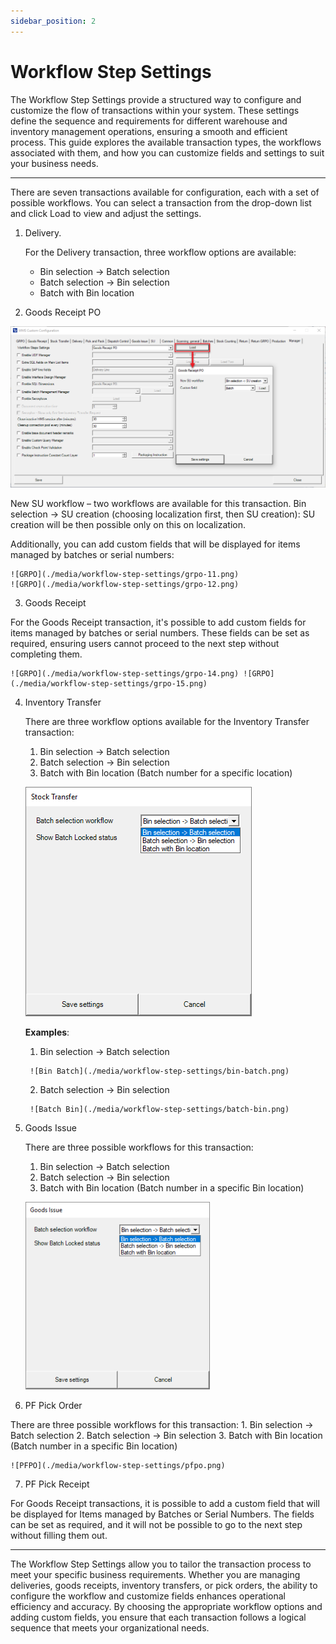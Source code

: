 ```yaml
---
sidebar_position: 2
---
```


# Workflow Step Settings

The Workflow Step Settings provide a structured way to configure and customize the flow of transactions within your system. These settings define the sequence and requirements for different warehouse and inventory management operations, ensuring a smooth and efficient process. This guide explores the available transaction types, the workflows associated with them, and how you can customize fields and settings to suit your business needs.

---

There are seven transactions available for configuration, each with a set of possible workflows. You can select a transaction from the drop-down list and click Load to view and adjust the settings.

1. Delivery.

    For the Delivery transaction, three workflow options are available:
      - Bin selection → Batch selection
      - Batch selection → Bin selection
      - Batch with Bin location

2. Goods Receipt PO

  ![GRPO](./media/workflow-step-settings/grpo.png)

  New SU workflow – two workflows are available for this transaction.
  Bin selection → SU creation (choosing localization first, then SU creation): SU creation will be then possible only on this on localization.
  
  Additionally, you can add custom fields that will be displayed for items managed by batches or serial numbers:

    ![GRPO](./media/workflow-step-settings/grpo-11.png)
    ![GRPO](./media/workflow-step-settings/grpo-12.png)

3. Goods Receipt

  For the Goods Receipt transaction, it's possible to add custom fields for items managed by batches or serial numbers. These fields can be set as required, ensuring users cannot proceed to the next step without completing them.

    ![GRPO](./media/workflow-step-settings/grpo-14.png) ![GRPO](./media/workflow-step-settings/grpo-15.png)

4. Inventory Transfer

    There are three workflow options available for the Inventory Transfer transaction:
    1. Bin selection → Batch selection
    2. Batch selection → Bin selection
    3. Batch with Bin location (Batch number for a specific location)

    ![Stock Transfer](./media/workflow-step-settings/stock-transfer.png)
    
    **Examples**:

      1. Bin selection → Batch selection
  
        ![Bin Batch](./media/workflow-step-settings/bin-batch.png)

      2. Batch selection → Bin selection
  
        ![Batch Bin](./media/workflow-step-settings/batch-bin.png)

5. Goods Issue

    There are three possible workflows for this transaction:

    1. Bin selection → Batch selection
    2. Batch selection → Bin selection
    3. Batch with Bin location (Batch number in a specific Bin location)
  
    ![Goods Issue](./media/workflow-step-settings/goods-issue.png)

6. PF Pick Order

  There are three possible workflows for this transaction:
    1. Bin selection → Batch selection
    2. Batch selection → Bin selection
    3. Batch with Bin location (Batch number in a specific Bin location)

    ![PFPO](./media/workflow-step-settings/pfpo.png)

7. PF Pick Receipt

  For Goods Receipt transactions, it is possible to add a custom field that will be displayed for Items managed by Batches or Serial Numbers. The fields can be set as required, and it will not be possible to go to the next step without filling them out.

---
The Workflow Step Settings allow you to tailor the transaction process to meet your specific business requirements. Whether you are managing deliveries, goods receipts, inventory transfers, or pick orders, the ability to configure the workflow and customize fields enhances operational efficiency and accuracy. By choosing the appropriate workflow options and adding custom fields, you ensure that each transaction follows a logical sequence that meets your organizational needs.
